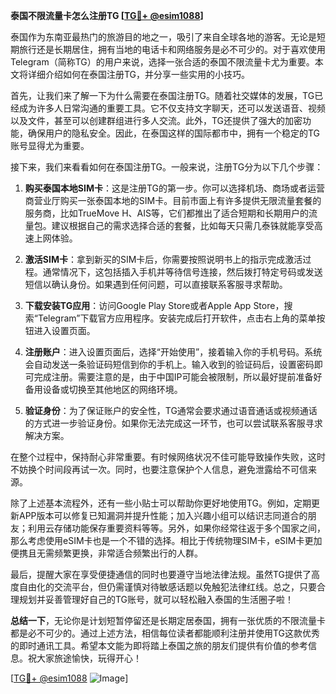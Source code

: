**泰国不限流量卡怎么注册TG [[TG💪+ @esim1088](https://t.me/s/esim1088)]**

泰国作为东南亚最热门的旅游目的地之一，吸引了来自全球各地的游客。无论是短期旅行还是长期居住，拥有当地的电话卡和网络服务是必不可少的。对于喜欢使用Telegram（简称TG）的用户来说，选择一张合适的泰国不限流量卡尤为重要。本文将详细介绍如何在泰国注册TG，并分享一些实用的小技巧。

首先，让我们来了解一下为什么需要在泰国注册TG。随着社交媒体的发展，TG已经成为许多人日常沟通的重要工具。它不仅支持文字聊天，还可以发送语音、视频以及文件，甚至可以创建群组进行多人交流。此外，TG还提供了强大的加密功能，确保用户的隐私安全。因此，在泰国这样的国际都市中，拥有一个稳定的TG账号显得尤为重要。

接下来，我们来看看如何在泰国注册TG。一般来说，注册TG分为以下几个步骤：

1. **购买泰国本地SIM卡**：这是注册TG的第一步。你可以选择机场、商场或者运营商营业厅购买一张泰国本地的SIM卡。目前市面上有许多提供无限流量套餐的服务商，比如TrueMove H、AIS等，它们都推出了适合短期和长期用户的流量包。建议根据自己的需求选择合适的套餐，比如每天只需几泰铢就能享受高速上网体验。

2. **激活SIM卡**：拿到新买的SIM卡后，你需要按照说明书上的指示完成激活过程。通常情况下，这包括插入手机并等待信号连接，然后拨打特定号码或发送短信以确认身份。如果遇到任何问题，可以直接联系客服寻求帮助。

3. **下载安装TG应用**：访问Google Play Store或者Apple App Store，搜索“Telegram”下载官方应用程序。安装完成后打开软件，点击右上角的菜单按钮进入设置页面。

4. **注册账户**：进入设置页面后，选择“开始使用”，接着输入你的手机号码。系统会自动发送一条验证码短信到你的手机上。输入收到的验证码后，设置密码即可完成注册。需要注意的是，由于中国IP可能会被限制，所以最好提前准备好备用设备或切换至其他地区的网络环境。

5. **验证身份**：为了保证账户的安全性，TG通常会要求通过语音通话或视频通话的方式进一步验证身份。如果你无法完成这一环节，也可以尝试联系客服寻求解决方案。

在整个过程中，保持耐心非常重要。有时候网络状况不佳可能导致操作失败，这时不妨换个时间段再试一次。同时，也要注意保护个人信息，避免泄露给不可信来源。

除了上述基本流程外，还有一些小贴士可以帮助你更好地使用TG。例如，定期更新APP版本可以修复已知漏洞并提升性能；加入兴趣小组可以结识志同道合的朋友；利用云存储功能保存重要资料等等。另外，如果你经常往返于多个国家之间，那么考虑使用eSIM卡也是一个不错的选择。相比于传统物理SIM卡，eSIM卡更加便携且无需频繁更换，非常适合频繁出行的人群。

最后，提醒大家在享受便捷通信的同时也要遵守当地法律法规。虽然TG提供了高度自由化的交流平台，但仍需谨慎对待敏感话题以免触犯法律红线。总之，只要合理规划并妥善管理好自己的TG账号，就可以轻松融入泰国的生活圈子啦！

**总结一下**，无论你是计划短暂停留还是长期定居泰国，拥有一张优质的不限流量卡都是必不可少的。通过上述方法，相信每位读者都能顺利注册并使用TG这款优秀的即时通讯工具。希望本文能为即将踏上泰国之旅的朋友们提供有价值的参考信息。祝大家旅途愉快，玩得开心！

[[TG💪+ @esim1088](https://t.me/s/esim1088) ![Image](https://i.postimg.cc/4NQfJmqS/Snipaste-2025-05-13-00-14-12.png)]
